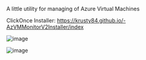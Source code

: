 A little utility for managing of Azure Virtual Machines

ClickOnce Installer: https://krusty84.github.io/-AzVMMonitorV2Installer/index 

![image](https://user-images.githubusercontent.com/44873126/171861245-fc73e82a-1b21-43dd-941c-506fb17f80a9.png)

![image](https://user-images.githubusercontent.com/44873126/171861480-9151f5e1-6547-4368-8798-31851c6b1ad5.png)
